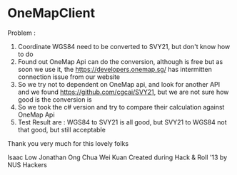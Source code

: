 # OneMapClient

Problem :
1) Coordinate WGS84 need to be converted to SVY21, but don't know how to do
2) Found out OneMap Api can do the conversion, although is free but as soon we use it, the https://developers.onemap.sg/ 
   has intermitten connection issue from our website
3) So we try not to dependent on OneMap api, and look for another API and we found https://github.com/cgcai/SVY21, but we are not sure how good is the conversion is
4) So we took the c# version and try to compare their calculation against OneMap Api
5) Test Result are : WGS84 to SVY21 is all good, but SVY21 to WGS84 not that good, but still acceptable


Thank you very much for this lovely folks

Isaac Low
Jonathan Ong
Chua Wei Kuan
Created during Hack & Roll '13 by NUS Hackers
